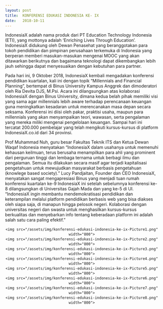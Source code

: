 ```yaml
---
layout: post
title:  KONFERENSI EDUKASI INDONESIA KE- IX
date:   2018-10-11
---
```


IndonesiaX adalah nama produk dari PT Education Technology Indonesia (ETI), yang mottonya adalah ‘Enriching Lives Through Education’. IndonesiaX didukung oleh Dewan Penasehat yang beranggotakan para tokoh pendidikan dan pimpinan perusahaan terkemuka di Indonesia yang berperan memberi masukan-masukan mengenai MOOC yang akan ditawarkan berikutnya dan bagaimana teknologi dapat dikembangkan lebih jauh sehingga dapat menyesuaikan dengan kebutuhan para partner.

Pada hari ini, 9 Oktober 2018, IndonesiaX kembali mengadakan konferensi pendidikan kuartalan, kali ini dengan topik “Millennials and Financial Planning”, bertempat di Binus University Kampus Anggrek dan dimoderatori oleh Ria Devita DJS, M.Psi. Acara ini dilangsungkan atas kolaborasi IndonesiaX dengan Binus University, dimana kedua belah pihak memiliki visi yang sama agar millennials lebih aware terhadap perencanaan keuangan guna meningkatkan kesadaran untuk merencanakan masa depan secara seksama. Konferensi ini diisi oleh pakar, praktisi usaha, maupun para millennials yang akan menyampaikan teori, wawasan, serta pengalaman yang mereka miliki mengenai pengelolaan keuangan. Sampai hari ini tercatat 200.000 pembelajar yang telah mengikuti kursus-kursus di platform IndonesiaX.co.id dari 34 provinsi.

Prof Muhammad Nuh, guru besar Fakultas Teknik ITS dan Ketua Dewan Waqaf Indonesia menyatakan “IndonesiaX dalam usahanya untuk memenuhi kehausan keilmuan, terus berusaha menampilkan para ahli yang prominent dari perguruan tinggi dan lembaga ternama untuk berbagi ilmu dan pengalaman. Semua itu dilakukan secara masif agar terjadi kapitalisasi pengetahuan untuk mewujudkan masyarakat berbasis pengetahuan (knowlege based society).”
Lucy Pandjaitan, Founder dan CEO IndonesiaX, menyatakan sangat mengapresiasi Binus yang menjadi tuan rumah konferensi kuartalan ke-9 IndonesiaX ini setelah sebelumnya konferensi ke-8  dilangsungkan di Universitas Gajah Mada dan yang ke-5 di UI. “IndonesiaX ingin membantu mendemokratisasi pendidikan dan keterampilan melalui platform pendidikan berbasis web yang bisa diakses oleh siapa saja, di manapun hingga pelosok negeri. Kolaborasi dengan universitas negeri dan swasta untuk menghasilkan kursus-kursus berkualitas dan menyebarkan info tentang keberadaan platform ini adalah salah satu cara paling efektif.”

<center>

	<img src="/assets/img/konferensi-edukasi-indonesia-ke-ix-Picture1.png" width="800">
	<img src="/assets/img/konferensi-edukasi-indonesia-ke-ix-Picture2.png" width="800">
	<img src="/assets/img/konferensi-edukasi-indonesia-ke-ix-Picture3.png" width="800">
	<img src="/assets/img/konferensi-edukasi-indonesia-ke-ix-Picture4.png" width="800">
	<img src="/assets/img/konferensi-edukasi-indonesia-ke-ix-Picture5.png" width="800">
	<img src="/assets/img/konferensi-edukasi-indonesia-ke-ix-Picture6.png" width="800">
	<img src="/assets/img/konferensi-edukasi-indonesia-ke-ix-Picture7.png" width="800">
	<img src="/assets/img/konferensi-edukasi-indonesia-ke-ix-Picture8.png" width="800">
</center>
